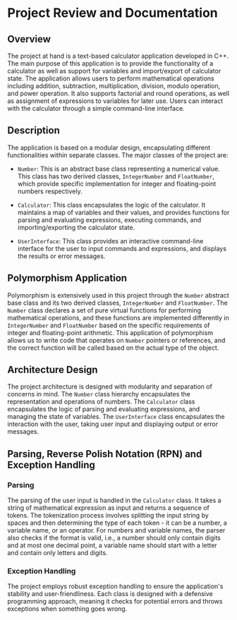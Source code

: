 
# Project Review and Documentation

## Overview

The project at hand is a text-based calculator application developed in C++. The main purpose of this application is to provide the functionality of a  calculator as well as support for variables and import/export of calculator state. The application allows users to perform mathematical operations including addition, subtraction, multiplication, division, modulo operation, and power operation. It also supports factorial and round operations, as well as assignment of expressions to variables for later use. Users can interact with the calculator through a simple command-line interface.

## Description

The application is based on a modular design, encapsulating different functionalities within separate classes. The major classes of the project are:

- `Number`: This is an abstract base class representing a numerical value. This class has two derived classes, `IntegerNumber` and `FloatNumber`, which provide specific implementation for integer and floating-point numbers respectively.

- `Calculator`: This class encapsulates the logic of the calculator. It maintains a map of variables and their values, and provides functions for parsing and evaluating expressions, executing commands, and importing/exporting the calculator state.

- `UserInterface`: This class provides an interactive command-line interface for the user to input commands and expressions, and displays the results or error messages.

## Polymorphism Application

Polymorphism is extensively used in this project through the `Number` abstract base class and its two derived classes, `IntegerNumber` and `FloatNumber`. The `Number` class declares a set of pure virtual functions for performing mathematical operations, and these functions are implemented differently in `IntegerNumber` and `FloatNumber` based on the specific requirements of integer and floating-point arithmetic. This application of polymorphism allows us to write code that operates on `Number` pointers or references, and the correct function will be called based on the actual type of the object.

## Architecture Design

The project architecture is designed with modularity and separation of concerns in mind. The `Number` class hierarchy encapsulates the representation and operations of numbers. The `Calculator` class encapsulates the logic of parsing and evaluating expressions, and managing the state of variables. The `UserInterface` class encapsulates the interaction with the user, taking user input and displaying output or error messages.

## Parsing, Reverse Polish Notation (RPN) and Exception Handling

### Parsing

The parsing of the user input is handled in the `Calculator` class. It takes a string of mathematical expression as input and returns a sequence of tokens. The tokenization process involves splitting the input string by spaces and then determining the type of each token - it can be a number, a variable name, or an operator. For numbers and variable names, the parser also checks if the format is valid, i.e., a number should only contain digits and at most one decimal point, a variable name should start with a letter and contain only letters and digits.

### Exception Handling

The project employs robust exception handling to ensure the application's stability and user-friendliness. Each class is designed with a defensive programming approach, meaning it checks for potential errors and throws exceptions when something goes wrong.
